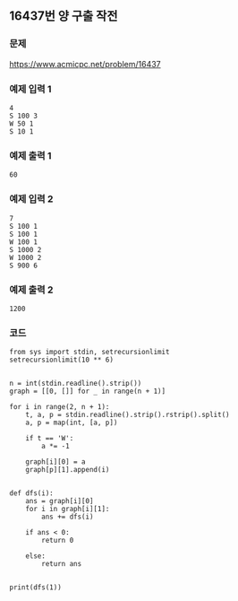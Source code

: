 
## 16437번 양 구출 작전

### 문제

https://www.acmicpc.net/problem/16437

### 예제 입력 1

```
4
S 100 3
W 50 1
S 10 1
```

### 예제 출력 1

```
60
```
### 예제 입력 2

```
7
S 100 1
S 100 1
W 100 1
S 1000 2
W 1000 2
S 900 6
```

### 예제 출력 2

```
1200
```



### 코드

```python3
from sys import stdin, setrecursionlimit
setrecursionlimit(10 ** 6)


n = int(stdin.readline().strip())
graph = [[0, []] for _ in range(n + 1)]

for i in range(2, n + 1):
    t, a, p = stdin.readline().strip().rstrip().split()
    a, p = map(int, [a, p])

    if t == 'W':
        a *= -1

    graph[i][0] = a
    graph[p][1].append(i)


def dfs(i):
    ans = graph[i][0]
    for i in graph[i][1]:
        ans += dfs(i)

    if ans < 0:
        return 0

    else:
        return ans


print(dfs(1))
```



